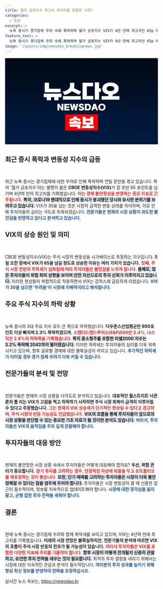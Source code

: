 ```yaml
---
title: 월가 공포지수 최고치 투자자들 당황한 이유?
categories:
  - 증권
excerpt: >
  뉴욕 증시가 경기침체 우려 속에 폭락하며 월가 공포지수 VIX가 4년 만에 최고치인 65p 이상으로 치솟았다. 전문가들은 패닉을 경계하며, 이 변동이 주식 시장 반등의 전조일 수 있다고 경고하고 있다.
feature_text: >
  뉴욕 증시가 경기침체 우려 속에 폭락하며 월가 공포지수 VIX가 4년 만에 최고치인 65p 이상으로 치솟았다. 전문가들은 패닉을 경계하며, 이 변동이 주식 시장 반등의 전조일 수 있다고 경고하고 있다.
image: '/assets/img/newsdao_breakingnews.jpg'
---
```


<p><img src="/assets/img/newsdao_breakingnews.jpg" alt="koreaapp 속보" /></p>

<h2 data-ke-size="size26">최근 증시 폭락과 변동성 지수의 급등</h2>

<p data-ke-size="size16">&nbsp;</p>

<p>최근 뉴욕 증시는 경기침체에 대한 우려로 인해 폭락하며 연일 혼란을 겪고 있습니다. 특히 '월가 공포지수'라는 별명이 붙은 <b>CBOE 변동성지수(VIX)</b>가 장 초반 65 포인트를 넘기며 4년여 만의 최고치를 기록했습니다. <b><span style="color: #ee2323;">이는 경제 불안정성을 반영하는 중요 지표로 간주됩니다.</span></b> <b><span style="background-color: #21538527;">특히, 코로나19 팬데믹으로 인해 증시가 붕괴됐던 당시와 유사한 분위기를 보여주고 있습니다.</span></b> VIX가 30을 넘는 것은 시장의 급격한 변동 상태를 의미하며, 이로 인해 투자자들의 심리는 극도로 위축되었습니다. <b><span style="color: #1a5490;">전문가들은 현재의 시장 상황이 과도한 불안감을 반영하고 있다고 분석하고 있습니다.</span></b> </p>

<h2 data-ke-size="size26">VIX의 상승 원인 및 의미</h2>

<p data-ke-size="size16">&nbsp;</p>

<p>CBOE 변동성지수(VIX)는 주식 시장의 변동성을 시가베이스로 측정하는 지수입니다. <b>5일 오전 장에서 VIX가 65을 넘길 정도로 상승한 이유는 여러 가지가 있습니다.</b> <b><span style="color: #ee2323;">첫째, 주식 시장 전반의 하락세가 심화됨에 따라 투자자들은 불안감을 느끼게 됩니다.</span></b> <b><span style="background-color: #21538527;">둘째로, 많은 투자자들이 위험 회피 성향을 보이며 안전 자산으로의 투자 선회가 이루어지고 있습니다.</span></b> 이러한 현상들이 복합적으로 작용하면서 VIX는 갑작스레 급등하게 되었습니다. <b><span style="color: #1a5490;">VIX가 30을 넘으면 '두려움'이 시장에 지배적이라고 해석됩니다.</span></b> </p>

<h2 data-ke-size="size26">주요 주식 지수의 하락 상황</h2>

<p data-ke-size="size16">&nbsp;</p>

<p>뉴욕 증시의 3대 주요 지수 모두 큰 폭으로 하락했습니다. <b>다우존스산업평균은 900포인트 이상 빠지며 2.3% 폭락하였으며</b>, <b><span style="color: #ee2323;">스탠더드앤드푸어스(S&amp;P)500은 2.4%, 나스닥은 2.8%의 하락폭을 기록했습니다.</span></b> <b><span style="background-color: #21538527;">특히 중소형주를 포함한 러셀2000 지수는 3.2% 폭락해 2042까지 떨어졌습니다.</span></b> 이러한 하락세는 투자자들의 심리를 더욱 위축시키고 있으며, 향후 글로벌 경제에 대한 불확실성이 커지고 있습니다. <b><span style="color: #1a5490;">추가적인 하락세가 이어질 경우 경기 침체 우려가 더욱 커질 수 있습니다.</span></b> </p>

<h2 data-ke-size="size26">전문가들의 분석 및 전망</h2>

<p data-ke-size="size16">&nbsp;</p>

<p>전문가들은 현재의 시장 상황을 다각도로 분석하고 있습니다. <b>대표적인 월스트리트 낙관론자 톰 리는 VIX가 고점을 찍고 하락하기 시작하면 주식 시장 회복이 급격히 이루어질 수 있다고 주장했습니다.</b> <b><span style="color: #ee2323;">그는 현재의 VIX 상승세가 단기적인 현상일 수 있다고 경고하며, 주식 시장의 반등 가능성도 언급했습니다.</span></b> <b><span style="background-color: #21538527;">VIX의 흐름을 통해 투자자들이 앞으로의 시장 상황을 판단할 수 있는 중요한 기초 자료가 될 것이란 분석도 있습니다.</span></b> <b><span style="color: #1a5490;">따라서, 투자자들은 VIX의 움직임을 주의 깊게 관찰해야 합니다.</span></b> </p>

<h2 data-ke-size="size26">투자자들의 대응 방안</h2>

<p data-ke-size="size16">&nbsp;</p>

<p>현재의 불안정한 시장 상황 속에서 투자자들은 어떻게 대응해야 할까요? <b>우선, 위험 관리가 중요합니다.</b> <b><span style="color: #ee2323;">장기 투자를 고려하는 경우, 안정적인 자산에 비중을 두고 포트폴리오를 재조정하는 것이 좋습니다.</span></b> <b><span style="background-color: #21538527;">또한, 단기 매매를 고려하는 투자자들은 시장이 더욱 불안정해질 수 있다는 점을 염두에 두어야 합니다.</span></b> 투자자들은 시장 변동성이 클 때 신중한 접근이 필수적이며, 정보를 지속적으로 업데이트해야 합니다. <b><span style="color: #1a5490;">시장에 대한 경각심을 잃지 말고, 균형 잡힌 투자 전략을 세워야 합니다.</span></b> </p>

<h2 data-ke-size="size26">결론</h2>

<p data-ke-size="size16">&nbsp;</p>

<p>현재 뉴욕 증시는 경기침체 우려와 함께 폭락세를 보이고 있으며, VIX는 4년여 만에 최고치를 기록했습니다. <b>미래의 시장 전망은 불확실하지만, 전문가들의 분석에 따르면 VIX의 흐름이 주식 시장 반등의 전조가 될 가능성이 있습니다.</b> <b><span style="color: #ee2323;">따라서 투자자들은 VIX를 포함한 다양한 지표에 주의를 기울여야 합니다.</span></b> <b><span style="background-color: #21538527;">향후 시장이 어떻게 전개될지 신중히 관찰하고, 유연한 투자 전략을 세우는 것이 필요합니다.</span></b> 최적의 투자 결정을 내리기 위해서는 시장에 대한 지속적인 관심과 분석이 필수적입니다. <b><span style="color: #1a5490;">여러분의 투자 성과를 높이기 위해 항상 최신 정보를 반영하여 전략을 조정하십시오.</span></b> </p>

<p data-ke-size="size16"></p>
실시간 뉴스 속보는, <a href="https://newsdao.kr" rel="dofollow">https://newsdao.kr</a>


